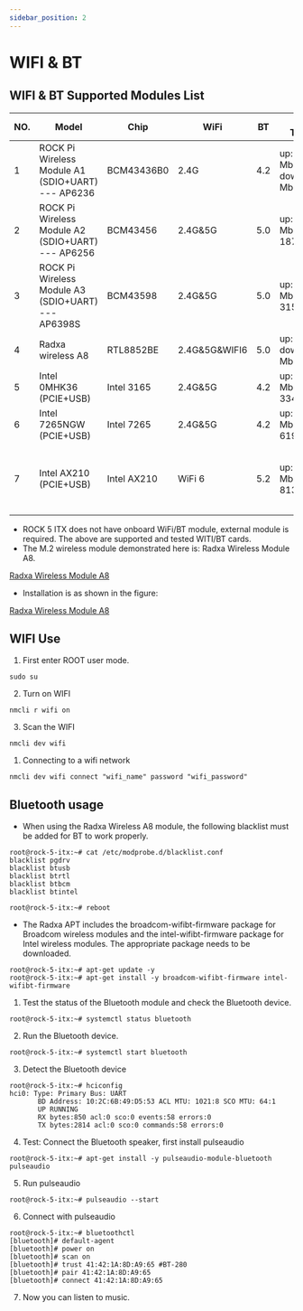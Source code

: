 ```yaml
---
sidebar_position: 2
---
```


# WIFI & BT

## WIFI & BT Supported Modules List

| NO. | Model                                              | Chip        | WiFi          | BT  | WIFI Throughput                       | Remark                                              |
| --- | -------------------------------------------------- | ----------- | ------------- | --- | ------------------------------------- | --------------------------------------------------- |
| 1   | ROCK Pi Wireless Module A1 (SDIO+UART) --- AP6236  | BCM43436B0  | 2.4G          | 4.2 | up:23.5 Mbits/sec down:40.4 Mbits/sec |                                                     |
| 2   | ROCK Pi Wireless Module A2 (SDIO+UART) --- AP6256  | BCM43456    | 2.4G&5G       | 5.0 | up:196 Mbits/sec down: 187 Mbits/sec  |                                                     |
| 3   | ROCK Pi Wireless Module A3 (SDIO+UART) --- AP6398S | BCM43598    | 2.4G&5G       | 5.0 | up:336 Mbits/sec down: 315 Mbits/sec  |                                                     |
| 4   | Radxa wireless A8                                  | RTL8852BE   | 2.4G&5G&WIFI6 | 5.0 | up:600Mbits/sec down:900 Mbits/sec    |                                                     |
| 5   | Intel 0MHK36 (PCIE+USB)                            | Intel 3165  | 2.4G&5G       | 4.2 | up:283 Mbits/sec down: 334 Mbits/sec  |                                                     |
| 6   | Intel 7265NGW (PCIE+USB)                           | Intel 7265  | 2.4G&5G       | 4.2 | up:363 Mbits/sec down: 619 Mbits/sec  |                                                     |
| 7   | Intel AX210 (PCIE+USB)                             | Intel AX210 | WiFi 6        | 5.2 | up: 859 Mbits/sec down: 813 Mbits/sec | Only WIFI is supported currently, BT is not working |

- ROCK 5 ITX does not have onboard WiFi/BT module, external module is required. The above are supported and tested WITI/BT cards.
- The M.2 wireless module demonstrated here is: Radxa Wireless Module A8.

[Radxa Wireless Module A8](/zh/img/accessories/a8-module-01.webp)

- Installation is as shown in the figure:

[Radxa Wireless Module A8](/zh/img/accessories/a8-module-02.webp)

## WIFI Use

1. First enter ROOT user mode.

```
sudo su
```

2. Turn on WIFI

```
nmcli r wifi on
```

3. Scan the WIFI

```
nmcli dev wifi
```

1. Connecting to a wifi network

```
nmcli dev wifi connect "wifi_name" password "wifi_password"
```

## Bluetooth usage

- When using the Radxa Wireless A8 module, the following blacklist must be added for BT to work properly.

```
root@rock-5-itx:~# cat /etc/modprobe.d/blacklist.conf
blacklist pgdrv
blacklist btusb
blacklist btrtl
blacklist btbcm
blacklist btintel

root@rock-5-itx:~# reboot
```

- The Radxa APT includes the broadcom-wifibt-firmware package for Broadcom wireless modules and the intel-wifibt-firmware package for Intel wireless modules. The appropriate package needs to be downloaded.

```
root@rock-5-itx:~# apt-get update -y
root@rock-5-itx:~# apt-get install -y broadcom-wifibt-firmware intel-wifibt-firmware
```

1. Test the status of the Bluetooth module and check the Bluetooth device.

```
root@rock-5-itx:~# systemctl status bluetooth
```

2. Run the Bluetooth device.

```
root@rock-5-itx:~# systemctl start bluetooth
```

3. Detect the Bluetooth device

```
root@rock-5-itx:~# hciconfig
hci0: Type: Primary Bus: UART
       BD Address: 10:2C:6B:49:D5:53 ACL MTU: 1021:8 SCO MTU: 64:1
       UP RUNNING
       RX bytes:850 acl:0 sco:0 events:58 errors:0
       TX bytes:2814 acl:0 sco:0 commands:58 errors:0
```

4. Test: Connect the Bluetooth speaker, first install pulseaudio

```
root@rock-5-itx:~# apt-get install -y pulseaudio-module-bluetooth pulseaudio
```

5. Run pulseaudio

```
root@rock-5-itx:~# pulseaudio --start
```

6. Connect with pulseaudio

```
root@rock-5-itx:~# bluetoothctl
[bluetooth]# default-agent
[bluetooth]# power on
[bluetooth]# scan on
[bluetooth]# trust 41:42:1A:8D:A9:65 #BT-280
[bluetooth]# pair 41:42:1A:8D:A9:65
[bluetooth]# connect 41:42:1A:8D:A9:65
```

7. Now you can listen to music.
